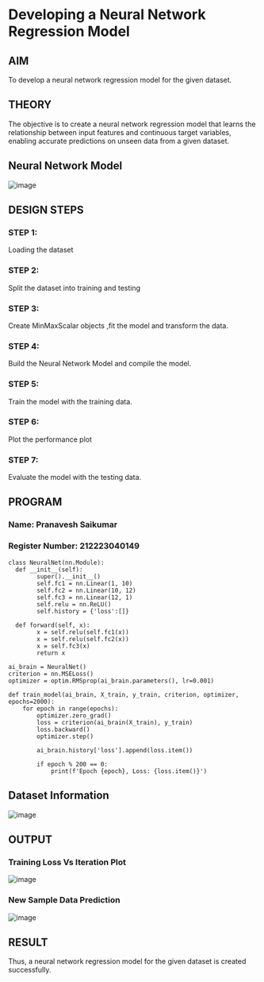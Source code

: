 # Developing a Neural Network Regression Model

## AIM

To develop a neural network regression model for the given dataset.

## THEORY

The objective is to create a neural network regression model that learns the relationship between input features and continuous target variables, enabling accurate predictions on unseen data from a given dataset.

## Neural Network Model

![image](https://github.com/user-attachments/assets/4aa1ed46-43a1-46dd-886f-06d0a9bb8340)

## DESIGN STEPS

### STEP 1:

Loading the dataset

### STEP 2:

Split the dataset into training and testing

### STEP 3:

Create MinMaxScalar objects ,fit the model and transform the data.

### STEP 4:

Build the Neural Network Model and compile the model.

### STEP 5:

Train the model with the training data.

### STEP 6:

Plot the performance plot

### STEP 7:

Evaluate the model with the testing data.

## PROGRAM
### Name: Pranavesh Saikumar
### Register Number: 212223040149
```
class NeuralNet(nn.Module):
  def __init__(self):
        super().__init__()
        self.fc1 = nn.Linear(1, 10)
        self.fc2 = nn.Linear(10, 12)
        self.fc3 = nn.Linear(12, 1)
        self.relu = nn.ReLU()
        self.history = {'loss':[]}

  def forward(self, x):
        x = self.relu(self.fc1(x))
        x = self.relu(self.fc2(x))
        x = self.fc3(x)
        return x

ai_brain = NeuralNet()
criterion = nn.MSELoss()
optimizer = optim.RMSprop(ai_brain.parameters(), lr=0.001)

def train_model(ai_brain, X_train, y_train, criterion, optimizer, epochs=2000):
    for epoch in range(epochs):
        optimizer.zero_grad()
        loss = criterion(ai_brain(X_train), y_train)
        loss.backward()
        optimizer.step()

        ai_brain.history['loss'].append(loss.item())

        if epoch % 200 == 0:
            print(f'Epoch {epoch}, Loss: {loss.item()}')

```
## Dataset Information

![image](https://github.com/user-attachments/assets/55dce5a4-b4f9-485f-a362-d2721bd34448)

## OUTPUT
### Training Loss Vs Iteration Plot

![image](https://github.com/user-attachments/assets/658fe927-6f18-4415-b6cd-07eb443e3f4c)

### New Sample Data Prediction

![image](https://github.com/user-attachments/assets/3eb0cb22-9908-4b42-8eee-553ec29d89c7)

## RESULT

Thus, a neural network regression model for the given dataset is created successfully.
